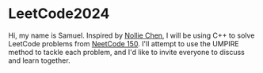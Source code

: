 # LeetCode2024
Hi, my name is Samuel. Inspired by [Nollie Chen](https://github.com/nolliechyTW), I will be using C++ to solve LeetCode problems from [NeetCode 150](https://neetcode.io/practice). I'll attempt to use the UMPIRE method to tackle each problem, and I'd like to invite everyone to discuss and learn together.
